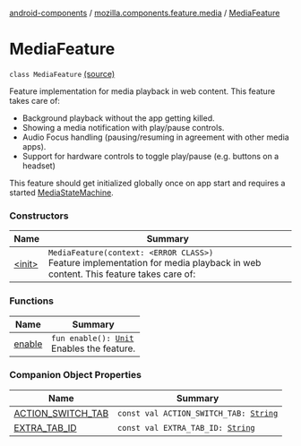 [android-components](../../index.md) / [mozilla.components.feature.media](../index.md) / [MediaFeature](./index.md)

# MediaFeature

`class MediaFeature` [(source)](https://github.com/mozilla-mobile/android-components/blob/master/components/feature/media/src/main/java/mozilla/components/feature/media/MediaFeature.kt#L23)

Feature implementation for media playback in web content. This feature takes care of:

* Background playback without the app getting killed.
* Showing a media notification with play/pause controls.
* Audio Focus handling (pausing/resuming in agreement with other media apps).
* Support for hardware controls to toggle play/pause (e.g. buttons on a headset)

This feature should get initialized globally once on app start and requires a started
[MediaStateMachine](../../mozilla.components.feature.media.state/-media-state-machine/index.md).

### Constructors

| Name | Summary |
|---|---|
| [&lt;init&gt;](-init-.md) | `MediaFeature(context: <ERROR CLASS>)`<br>Feature implementation for media playback in web content. This feature takes care of: |

### Functions

| Name | Summary |
|---|---|
| [enable](enable.md) | `fun enable(): `[`Unit`](https://kotlinlang.org/api/latest/jvm/stdlib/kotlin/-unit/index.html)<br>Enables the feature. |

### Companion Object Properties

| Name | Summary |
|---|---|
| [ACTION_SWITCH_TAB](-a-c-t-i-o-n_-s-w-i-t-c-h_-t-a-b.md) | `const val ACTION_SWITCH_TAB: `[`String`](https://kotlinlang.org/api/latest/jvm/stdlib/kotlin/-string/index.html) |
| [EXTRA_TAB_ID](-e-x-t-r-a_-t-a-b_-i-d.md) | `const val EXTRA_TAB_ID: `[`String`](https://kotlinlang.org/api/latest/jvm/stdlib/kotlin/-string/index.html) |
